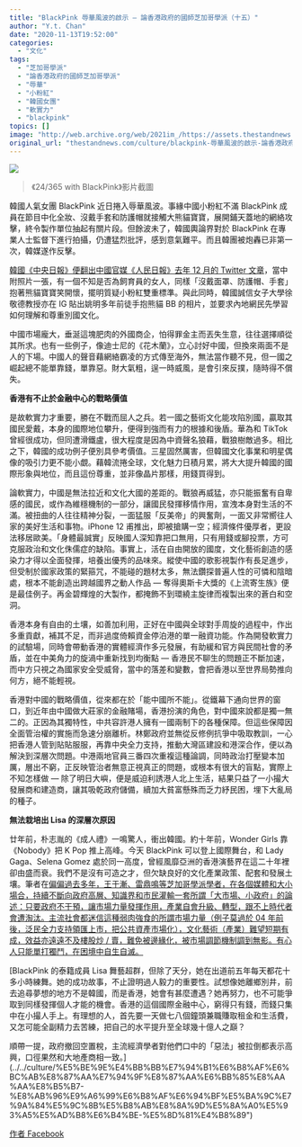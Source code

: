 ```yaml
---
title: "BlackPink 辱華風波的啟示 — 論香港政府的國師芝加哥學派（十五）"
author: "Y.t. Chan"
date: "2020-11-13T19:52:00"
categories:
  - "文化"
tags:
  - "芝加哥學派"
  - "論香港政府的國師芝加哥學派"
  - "辱華"
  - "小粉紅"
  - "韓國女團"
  - "軟實力"
  - "blackpink"
topics: []
image: "http://web.archive.org/web/2021im_/https://assets.thestandnews.com/media/photos/0_JaNAJ_yKVAgOp.png"
original_url: "thestandnews.com/culture/blackpink-辱華風波的啟示-論香港政府的國師芝加哥學派-十五"
---
```

![](http://web.archive.org/web/2021im_/https://assets.thestandnews.com/media/photos/0_JaNAJ_yKVAgOp.png)
> 《24/365 with BlackPink》影片截圖

韓國人氣女團 BlackPink 近日捲入辱華風波。事緣中國小粉紅不滿 BlackPink 成員在節目中化全妝、沒戴手套和防護帽就接觸大熊貓寶寶，展開鋪天蓋地的網絡攻擊，終令製作單位抽起有關片段。但餘波未了，韓國輿論界對於 BlackPink 在專業人士監督下進行拍攝，仍遭猛烈批評，感到意氣難平。而且韓團被炮轟已非第一次，韓媒遂作反擊。

[韓國《中央日報》便翻出中國官媒《人民日報》去年 12 月的 Twitter 文章](http://web.archive.org/web/20211229132541/https://news.ltn.com.tw/news/world/breakingnews/3343830)，當中附照片一張，有一個不知是否為飼育員的女人，同樣「沒戴面罩、防護帽、手套」抱著熊貓寶寶笑開懷，擺明質疑小粉紅雙重標準。與此同時，韓國誠信女子大學徐敬德教授亦在 IG 貼出姚明多年前徒手抱熊貓 BB 的相片，並要求內地網民先學習如何理解和尊重別國文化。

中國市場龐大，垂涎這塊肥肉的外國商企，怕得罪金主而丟失生意，往往選擇順從其所求。也有一些例子，像迪士尼的《花木蘭》，立心討好中國，但換來兩面不是人的下場。中國人的聲音藉網絡霸凌的方式傳至海外，無法當作聽不見，但一國之崛起總不能單靠錢，單靠惡。財大氣粗，逞一時威風，是會引來反撲，隨時得不償失。

**香港有不止於金融中心的戰略價值**

是故軟實力才重要，勝在不戰而屈人之兵。若一國之藝術文化能攻陷別國，贏取其國民愛戴，本身的國際地位攀升，便得到強而有力的根據和後盾。華為和 TikTok 曾經很成功，但同遭滑鐵盧，很大程度是因為中資聲名狼藉，戰狼樹敵過多。相比之下，韓國的成功例子便別具參考價值。三星固然厲害，但韓國文化事業和明星偶像的吸引力更不能小覷。藉韓流捲全球，文化魅力日積月累，將大大提升韓國的國際形象與地位，而且這份尊重，並非像晶片那樣，用錢買得到。

論軟實力，中國是無法拉近和文化大國的差距的。戰狼再威猛，亦只能振奮有自卑感的國民，或作為維穩機制的一部分，讓國民發揮移情作用，宣洩本身對生活的不滿。被扭曲的人往往精神分裂，一面猛服「反美帝」的興奮劑，一面又非常嚮往人家的美好生活和事物。iPhone 12 甫推出，即被搶購一空；經濟條件優厚者，更設法移居歐美。「身體最誠實」反映國人深知靠把口無用，只有用錢或腳投票，方可克服政治和文化侏儒症的缺陷。事實上，活在自由開放的國度，文化藝術創造的感染力才得以全面發揮，培養出優秀的品味來。縱使中國的歌影視製作有長足進步，但受制於國家政策的緊箍咒，不能碰的題材太多，無法鑽探普遍人性的可憐和陰暗處，根本不能創造出跨越國界之動人作品 — 奪得奧斯卡大獎的《上流寄生族》便是最佳例子。再金碧輝煌的大製作，都掩飾不到環繞主旋律而複製出來的蒼白和空洞。

香港本身有自由的土壤，如善加利用，正好在中國與全球對手周旋的過程中，作出多重貢獻，補其不足，而非過度倚賴資金停泊港的單一融資功能。作為開發軟實力的試驗場，同時會帶動香港的實體經濟作多元發展，有助緩和官方與民間社會的矛盾，並在中美角力的旋渦中重新找到均衡點 — 香港民不聊生的問題正不斷加速，而中方只視之為國家安全受威脅，當中的落差和變數，會把香港以至世界局勢推向何方，絕不能輕視。

香港對中國的戰略價值，從來都在於「能中國所不能」。從鐵幕下通向世界的窗口，到近年由中國做大莊家的金融賭場，香港扮演的角色，對中國來說都是獨一無二的。正因為其獨特性，中共容許港人擁有一國兩制下的各種保障。但這些保障因全面管治權的實施而急速分崩離析。林鄭政府並無從反修例抗爭中吸取教訓，一心把香港人管到貼貼服服，再靠中央全力支持，推動大灣區建設和港深合作，便以為解決到深層次問題。中港兩地官員三番四次重複這種論調，同時政治打壓變本加厲，層出不窮，正反映管治者無意正視真正的問題，或根本有很大的盲點，實際上不知怎樣做 — 除了明日大嶼，便是威迫利誘港人北上生活，結果只益了一小撮大發展商和建造商，讓其吸乾政府儲備，續加大貧富懸殊而乏力紓民困，埋下大亂局的種子。

**無法栽培出 Lisa 的深層次原因**

廿年前，朴志胤的《成人禮》一鳴驚人，衝出韓國。約十年前，Wonder Girls 靠《Nobody》把 K Pop 推上高峰。今天 BlackPink 可以登上國際舞台，和 Lady Gaga、Selena Gomez 處於同一高度，曾經風靡亞洲的香港演藝界在這二十年裡卻由盛而衰。我們不是沒有可造之才，但欠缺良好的文化產業政策、配套和發展土壤。筆者在[偏偏過去多年，王于漸、雷鼎鳴等芝加哥學派學者，在各個媒體和大小場合，持續不斷向政府高層、知識界和市民灌輸一套所謂「大市場、小政府」的論述：只要政府不干預，讓市場力量發揮作用，產業自會升級、轉型，跟不上時代者會遭淘汰。主流社會都迷信這種弱肉強食的所謂市場力量（例子莫過於 04 年前後，泛民全力支持領匯上市，把公共資產市場化），文化藝術（產業）難望短期有成，效益亦遠遠不及樓股炒 / 賣，難免被邊緣化，被市場調節機制調到無影。有心人只能單打獨鬥，在困境中自生自滅。](../../culture/%E5%BE%9E%E4%BB%BB%E7%94%B1%E6%B8%AF%E6%BC%AB%E8%87%AA%E7%94%9F%E8%87%AA%E6%BB%85%E8%AA%AA%E8%B5%B7-%E8%AB%96%E9%A6%99%E6%B8%AF%E6%94%BF%E5%BA%9C%E7%9A%84%E5%9C%8B%E5%B8%AB%E8%8A%9D%E5%8A%A0%E5%93%A5%E5%AD%B8%E6%B4%BE-%E5%8D%81%E4%B8%89")

[BlackPink 的泰籍成員 Lisa 舞藝超群，但除了天分，她在出道前五年每天都花十多小時練舞。她的成功故事，不止證明過人毅力的重要性。試想像她離鄉別井，前去追尋夢想的地方不是韓國，而是香港，她會有甚麼遭遇？她再努力，也不可能爭取到同樣發揮個人才能的機會。香港的這個國際金融中心，窮得只有錢，而錢只集中在小撮人手上。有理想的人，首先要一天做七八個鐘頭兼職賺取租金和生活費，又怎可能全副精力去苦練，把自己的水平提升至全球幾十億人之巔？

順帶一提，政府撤回空置稅，主流經濟學者對他們口中的「惡法」被拉倒都表示高興，口徑果然和大地產商相一致。](../../culture/%E5%BE%9E%E4%BB%BB%E7%94%B1%E6%B8%AF%E6%BC%AB%E8%87%AA%E7%94%9F%E8%87%AA%E6%BB%85%E8%AA%AA%E8%B5%B7-%E8%AB%96%E9%A6%99%E6%B8%AF%E6%94%BF%E5%BA%9C%E7%9A%84%E5%9C%8B%E5%B8%AB%E8%8A%9D%E5%8A%A0%E5%93%A5%E5%AD%B8%E6%B4%BE-%E5%8D%81%E4%B8%89") 

[](../../culture/%E5%BE%9E%E4%BB%BB%E7%94%B1%E6%B8%AF%E6%BC%AB%E8%87%AA%E7%94%9F%E8%87%AA%E6%BB%85%E8%AA%AA%E8%B5%B7-%E8%AB%96%E9%A6%99%E6%B8%AF%E6%94%BF%E5%BA%9C%E7%9A%84%E5%9C%8B%E5%B8%AB%E8%8A%9D%E5%8A%A0%E5%93%A5%E5%AD%B8%E6%B4%BE-%E5%8D%81%E4%B8%89")[作者 Facebook](http://web.archive.org/web/20211229132541/https://www.facebook.com/uncletunghk/posts/3651441998233975)